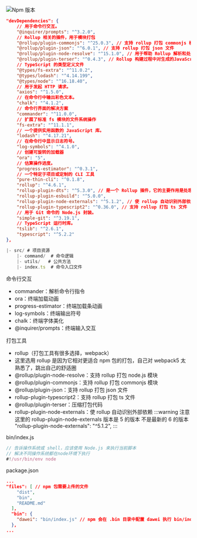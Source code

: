 ![Npm 版本](https://img.shields.io/badge/lau-cli_v0.0.1-green)

```json
"devDependencies": {
    // 用于命令行交互。
    "@inquirer/prompts": "^3.2.0",
    // Rollup 相关的插件，用于模块打包
    "@rollup/plugin-commonjs": "^25.0.3", // 支持 rollup 打包 commonjs 模块
    "@rollup/plugin-json": "^6.0.1", // 支持 rollup 打包 json 文件
    "@rollup/plugin-node-resolve": "^15.1.0", // 用于帮助 Rollup 解析和处理 Node.js 模块（Node.js 的 CommonJS 模块规范）
    "@rollup/plugin-terser": "^0.4.3", // Rollup 构建过程中对生成的JavaScript 代码进行压缩和混淆，以减小最终输出文件的体积。
    // TypeScript 的类型定义文件
    "@types/fs-extra": "^11.0.2",
    "@types/lodash": "^4.14.199",
    "@types/node": "^16.18.40",
    // 用于发起 HTTP 请求。
    "axios": "^1.5.0",
    // 在命令行中输出彩色文本。
    "chalk": "^4.1.2",
    // 命令行界面的解决方案
    "commander": "^11.0.0",
    // 扩展了标准 fs 模块的文件系统操作
    "fs-extra": "^11.1.1",
    // 一个提供实用函数的 JavaScript 库。
    "lodash": "^4.17.21",
    // 在命令行中显示日志符号。
    "log-symbols": "^4.1.0",
    // 创建可旋转的加载器
    "ora": "5",
    // 估算操作进度。
    "progress-estimator": "^0.3.1",
    // 一个特定于项目或定制的 CLI 工具
    "pure-thin-cli": "^0.1.8",
    "rollup": "^4.6.1",
    "rollup-plugin-dts": "^5.3.0", // 是一个 Rollup 插件，它的主要作用是处理 TypeScript 的声明文件（.d.ts 文件）
    "rollup-plugin-esbuild": "^5.0.0",
    "rollup-plugin-node-externals": "^5.1.2", // 使 rollup 自动识别外部依赖
    "rollup-plugin-typescript2": "^0.36.0", // 支持 rollup 打包 ts 文件
    // 用于 Git 命令的 Node.js 封装。
    "simple-git": "^3.19.1",
    // TypeScript 运行时库。
    "tslib": "^2.6.1",
    "typescript": "^5.2.2"
},
```

```js
|- src/ # 项目资源
    |- command/  # 命令逻辑
    |- utils/   # 公共方法
    |- index.ts  # 命令入口文件
```

命令行交互

- commander：解析命令行指令
- ora：终端加载动画
- progress-estimator：终端加载条动画
- log-symbols：终端输出符号
- chalk：终端字体美化
- @inquirer/prompts：终端输入交互

打包工具

- rollup（打包工具有很多选择，webpack）
- 这里选用 rollup 是因为它相对更适合 npm 包的打包，自己对 webpack5 太熟悉了，跳出自己的舒适圈
- @rollup/plugin-node-resolve：支持 rollup 打包 node.js 模块
- @rollup/plugin-commonjs：支持 rollup 打包 commonjs 模块
- @rollup/plugin-json：支持 rollup 打包 json 文件
- rollup-plugin-typescript2：支持 rollup 打包 ts 文件
- @rollup/plugin-terser：压缩打包代码
- rollup-plugin-node-externals：使 rollup 自动识别外部依赖
  :::warning
  注意这里的 rollup-plugin-node-externals 版本是 5 的版本 不是最新的 6 的版本
  "rollup-plugin-node-externals": "^5.1.2",
  :::

bin/index.js

```js
// 告诉操作系统或 shell，应该使用 Node.js 来执行当前脚本
// 解决不同操作系统都在node环境下执行
#!/usr/bin/env node
```

package.json

```json
...
"files": [ // npm 包需要上传的文件
    "dist",
    "bin",
    "README.md"
  ],
  "bin": {
    "dawei": "bin/index.js" // npm 会在 .bin 目录中配置 dawei 执行 bin/index.js
  },
...
```
